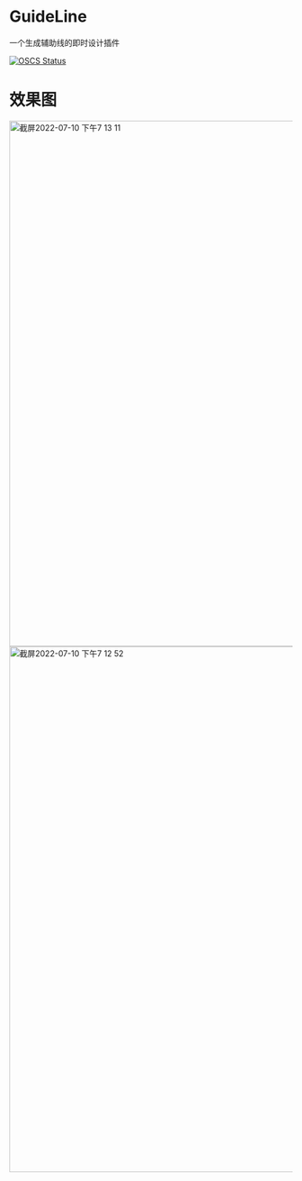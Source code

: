 # GuideLine
一个生成辅助线的即时设计插件

[![OSCS Status](https://www.oscs1024.com/platform/badge/vicksiyi/GuideLine.svg?size=large)](https://www.oscs1024.com/project/vicksiyi/GuideLine?ref=badge_large)


# 效果图
<img width="933" alt="截屏2022-07-10 下午7 13 11" src="https://user-images.githubusercontent.com/39822906/178142527-8e46cea1-b72c-4342-8a66-938eeb61f71c.png">
<img width="933" alt="截屏2022-07-10 下午7 12 52" src="https://user-images.githubusercontent.com/39822906/178142530-6f5fe296-0e3c-4b1c-aa37-26b82bc1e36e.png">

